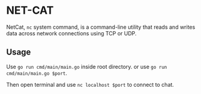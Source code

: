 # NET-CAT
NetCat, `nc` system command, is a command-line utility that reads and writes data across network connections using TCP or UDP.<br />


## Usage
Use `go run cmd/main/main.go` inside root directory. or use `go run cmd/main/main.go $port`.<br /> 

Then open terminal and use `nc localhost $port` to connect to chat.



